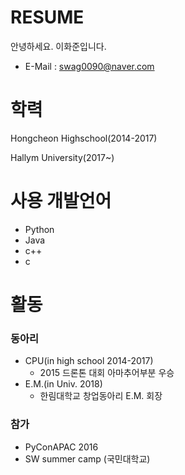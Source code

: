 # RESUME

안녕하세요.
이화준입니다.

 - E-Mail : swag0090@naver.com
 

# 학력

Hongcheon Highschool(2014-2017)

Hallym University(2017~)

# 사용 개발언어

 - Python
 - Java
 - c++
 - c

# 활동
### 동아리
 - CPU(in high school 2014-2017)
    - 2015 드론톤 대회 아마추어부분 우승
 - E.M.(in Univ. 2018)
     - 한림대학교 창업동아리 E.M. 회장

### 참가

 - PyConAPAC 2016
 - SW summer camp (국민대학교)
